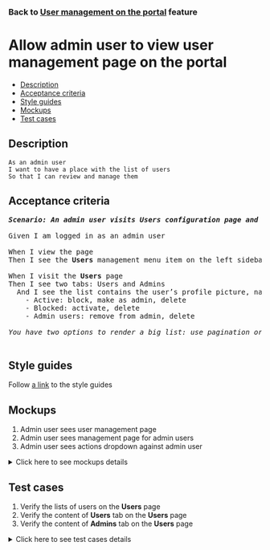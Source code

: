 ### Back to [User management on the portal](../../README.md) feature

# Allow admin user to view user management page on the portal

- [Description](#description)
- [Acceptance criteria](#acceptance-criteria)
- [Style guides](#style-guides)
- [Mockups](#mockups)
- [Test cases](#test-cases)

## Description

    As an admin user
    I want to have a place with the list of users
    So that I can review and manage them

## Acceptance criteria

<pre>
<b><i>Scenario: An admin user visits Users configuration page and have a place with the list of users</i></b>

Given I am logged in as an admin user

When I view the page
Then I see the <b>Users</b> management menu item on the left sidebar menu

When I visit the <b>Users</b> page
Then I see two tabs: Users and Admins
  And I see the list contains the user’s profile picture, name and last name, status (Active/Blocked), and actions:
    - Active: block, make as admin, delete
    - Blocked: activate, delete
    - Admin users: remove from admin, delete

<i>You have two options to render a big list: use pagination or infinite scroll</i>

</pre>

## Style guides

Follow [a link](https://www.figma.com/proto/0zkkf5WC77OSpvyD6YXpFE/Style-guides?page-id=0%3A1&node-id=19%3A5368&viewport=266%2C48%2C0.54&scaling=min-zoom&starting-point-node-id=19%3A5368) to the style guides

## Mockups

1. Admin user sees user management page
2. Admin user sees management page for admin users
3. Admin user sees actions dropdown against admin user

<details>
  <summary>Click here to see mockups details</summary>

**1. Admin user sees user management page:**

![Admin user sees user management page](/sports_hub_portal/desktop_application_features/user_management/images/user_management_page.png)

**2. Admin user sees management page for admin users:**

![Admin user sees management page for admin users](/sports_hub_portal/desktop_application_features/user_management/images/admin_user_management_page.png)

**3. Admin user sees actions dropdown against admin user:**

![Admin user sees actions dropdown against admin user](/sports_hub_portal/desktop_application_features/user_management/images/admin_user_management_action_dropdown.png)

</details>

## Test cases

1. Verify the lists of users on the <b>Users</b> page
2. Verify the content of <b>Users</b> tab on the <b>Users</b> page
3. Verify the content of <b>Admins</b> tab on the <b>Users</b> page

<details>
  <summary>Click here to see test cases details</summary>

### **#1. Verify the lists of users on the Users page**

|Preconditions|Steps|Expected result
--------------|-----|----------
|- Log in with admin account</br>- Go to the <b>Users</b> configuration page|1) Examine the tabs on the page|1) There are two tabs: <b>Users</b> and <b>Admins</b>. The <b>Users</b> tab is active by default|

### **#2. Verify the content of Users tab on the Users page**

|Preconditions|Steps|Expected result
--------------|-----|----------
|- Log in with admin account</br>- Go to the <b>Users</b> configuration page|1) Examine the content of <b>Users</b> tab|1) There is a table with 3 columns: Name, Status and Actions|

### **#3. Verify the content of Admins tab on the Users page**

|Preconditions|Steps|Expected result
--------------|-----|----------
|- Log in with admin account</br>- Go to the <b>Users</b> configuration page|1) Select <b>Admins</b> tab</br>2) Examine the content of the <b>Admins</b> tab|2) There is a table with 3 columns: Name, Status, and Actions|
</details>
